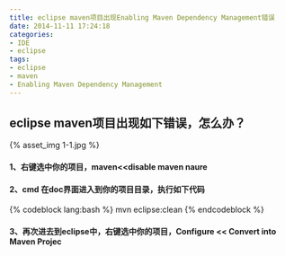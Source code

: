 ```yaml
---
title: eclipse maven项目出现Enabling Maven Dependency Management错误
date: 2014-11-11 17:24:18
categories:
- IDE
- eclipse
tags:
- eclipse
- maven
- Enabling Maven Dependency Management
---
```

## eclipse maven项目出现如下错误，怎么办？
{% asset_img 1-1.jpg %}
<!-- more -->
#### 1、右键选中你的项目，maven<<disable maven naure
#### 2、cmd  在doc界面进入到你的项目目录，执行如下代码
{% codeblock lang:bash %}
mvn eclipse:clean
{% endcodeblock %}
#### 3、再次进去到eclipse中，右键选中你的项目，Configure << Convert into Maven Projec

